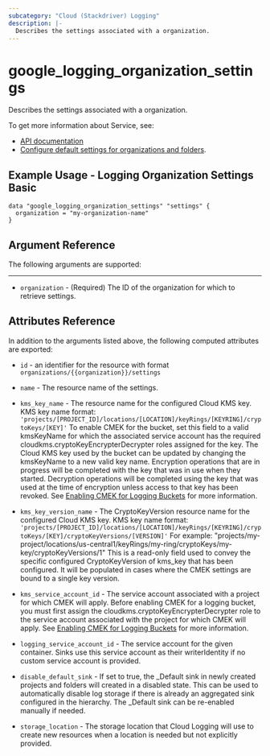 ```yaml
---
subcategory: "Cloud (Stackdriver) Logging"
description: |-
  Describes the settings associated with a organization.
---
```


# google\_logging\_organization\_settings

Describes the settings associated with a organization.

To get more information about Service, see:

* [API documentation](https://cloud.google.com/logging/docs/reference/v2/rest/v2/organizations/getSettings)
* [Configure default settings for organizations and folders](https://cloud.google.com/logging/docs/default-settings).

## Example Usage - Logging Organization Settings Basic

```hcl
data "google_logging_organization_settings" "settings" {
  organization = "my-organization-name"
}
```

## Argument Reference

The following arguments are supported:

- - -

* `organization` - (Required) The ID of the organization for which to retrieve settings.

## Attributes Reference

In addition to the arguments listed above, the following computed attributes are exported:

* `id` - an identifier for the resource with format `organizations/{{organization}}/settings`

* `name` - The resource name of the settings.

* `kms_key_name` - The resource name for the configured Cloud KMS key.
KMS key name format:
`'projects/[PROJECT_ID]/locations/[LOCATION]/keyRings/[KEYRING]/cryptoKeys/[KEY]'`
To enable CMEK for the bucket, set this field to a valid kmsKeyName for which the associated service account has the required cloudkms.cryptoKeyEncrypterDecrypter roles assigned for the key.
The Cloud KMS key used by the bucket can be updated by changing the kmsKeyName to a new valid key name. Encryption operations that are in progress will be completed with the key that was in use when they started. Decryption operations will be completed using the key that was used at the time of encryption unless access to that key has been revoked.
See [Enabling CMEK for Logging Buckets](https://cloud.google.com/logging/docs/routing/managed-encryption-storage) for more information.

* `kms_key_version_name` - The CryptoKeyVersion resource name for the configured Cloud KMS key.
KMS key name format:
`'projects/[PROJECT_ID]/locations/[LOCATION]/keyRings/[KEYRING]/cryptoKeys/[KEY]/cryptoKeyVersions/[VERSION]'`
For example:
"projects/my-project/locations/us-central1/keyRings/my-ring/cryptoKeys/my-key/cryptoKeyVersions/1"
This is a read-only field used to convey the specific configured CryptoKeyVersion of kms_key that has been configured. It will be populated in cases where the CMEK settings are bound to a single key version.

* `kms_service_account_id` - The service account associated with a project for which CMEK will apply.
Before enabling CMEK for a logging bucket, you must first assign the cloudkms.cryptoKeyEncrypterDecrypter role to the service account associated with the project for which CMEK will apply. See [Enabling CMEK for Logging Buckets](https://cloud.google.com/logging/docs/routing/managed-encryption-storage) for more information.

* `logging_service_account_id` - The service account for the given container. Sinks use this service account as their writerIdentity if no custom service account is provided.

* `disable_default_sink` -  If set to true, the _Default sink in newly created projects and folders will created in a disabled state. This can be used to automatically disable log storage if there is already an aggregated sink configured in the hierarchy. The _Default sink can be re-enabled manually if needed.

* `storage_location` -  The storage location that Cloud Logging will use to create new resources when a location is needed but not explicitly provided.

